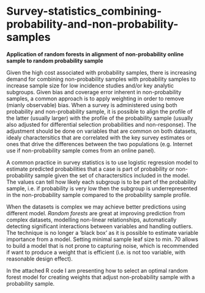 # Survey-statistics_combining-probability-and-non-probability-samples
**Application of random forests in alignment of non-probability online sample to random probability sample**

Given the high cost associated with probability samples, there is increasing demand for combining non-probability samples with probability samples to increase sample size for low incidence studies and/or key analytic subgroups. Given bias and coverage error inherent in non-probability samples, a common approach is to apply weighting in order to remove (mianly observable) bias. When a survey is administered using both probability and non-probability sample, it is possible to align the profile of the latter (usually larger) with the profile of the probability sample (usually also adjusted for differential selection probabilities and non-response). The adjustment should be done on variables that are common on both datasets, idealy charactersitics that are correlated with the key survey estimates or ones that drive the differences between the two populations (e.g. Internet use if non-probability sample comes from an online panel). 

A common practice in survey statistics is to use logistic regression model to estimate predicted probabilities that a case is part of probability or non-probability sample given the set of charactersitics included in the model. The values can tell how likely each subgroup is to be part of the probability sample, i.e. if probability is very low then the subgroup is underrepresented in the non-probability sample compared to the probability sample profile. 

When the datasets is complex we may achieve better predictions using different model. *Random forests* are great at improving prediction from complex datasets, modelling non-linear relationships, automatically detecting significant interactions between variables and handling outliers. The technique is no longer a ‘black box’ as it is possible to estimate variable importance from a model. Setting minimal sample leaf size to min. 70 allows to build a model that is not prone to capturing noise, which is recommended if want to produce a weight that is efficient (i.e. is not too variable, with reasonable design effect).  

In the attached R code I am presenting how to select an optimal random forest model for creating weights that adjust non-probability sample with a probability sample. 
